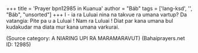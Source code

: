 +++
title = 'Prayer bpn12985 in Kuanua'
author = "Báb"
tags = ['lang-ksd', '', "Báb", "unsorted"]
+++
I - ia ra Luluai nina na takvue ra umana vartup?  Da vatangia: Pite pa u a Luluai ! Nam ra Luluai !  Diat par kana umana bul kudakudar ma diata  mur kana umana varkurai.

(Source category: A NIARING UPI RA MARAMARAVUT)
(Bahaiprayers.net ID: 12985)

